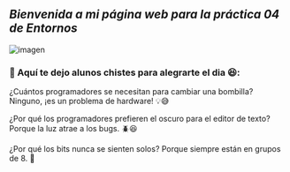 
## *Bienvenida a mi página web para la práctica 04 de Entornos*

![imagen](https://www.google.com/imgres?q=entornos&imgurl=https%3A%2F%2Fwww.ludusglobal.com%2Fhubfs%2FEntornos-Virtuales-de-Aprendizaje-%2528EVA%2529.png&imgrefurl=https%3A%2F%2Fwww.ludusglobal.com%2Fblog%2Fentornos-virtuales-de-aprendizaje-eva-caracteristicas-y-ejemplos&docid=GSadCx7xeYLiXM&tbnid=CNhIucFL19VX_M&vet=12ahUKEwij2KDPtraJAxVUaqQEHUq5NcwQM3oECHYQAA..i&w=1024&h=600&hcb=2&ved=2ahUKEwij2KDPtraJAxVUaqQEHUq5NcwQM3oECHYQAA)

### 🚀 Aquí te dejo alunos chistes para alegrarte el dia 😆:

¿Cuántos programadores se necesitan para cambiar una bombilla?
Ninguno, ¡es un problema de hardware! 💡😅

¿Por qué los programadores prefieren el oscuro para el editor de texto?
Porque la luz atrae a los bugs. 🪲😆

¿Por qué los bits nunca se sienten solos?
Porque siempre están en grupos de 8. 💾
